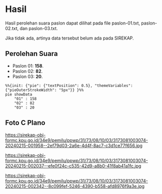 # Hasil

Hasil perolehan suara paslon dapat dilihat pada file paslon-01.txt, paslon-02.txt, dan paslon-03.txt.

Jika tidak ada, artinya data tersebut belum ada pada SIREKAP.

## Perolehan Suara

 * Paslon 01: **158**.
 * Paslon 02: **82**.
 * Paslon 03: **20**.

```mermaid
%%{init: {"pie": {"textPosition": 0.5}, "themeVariables": {"pieOuterStrokeWidth": "5px"}} }%%
pie showData
    "01" : 158
    "02" : 82
    "03" : 20
```
## Foto C Plano

https://sirekap-obj-formc.kpu.go.id/34e9/pemilu/ppwp/31/73/08/10/03/3173081003074-20240215-001958--2ef79d03-2a6e-4d4f-8ac7-c3d1ce77f656.jpg

https://sirekap-obj-formc.kpu.go.id/34e9/pemilu/ppwp/31/73/08/10/03/3173081003074-20240215-002037--efe0f24c-c535-42d9-a8b0-41f8ab41a1fc.jpg

https://sirekap-obj-formc.kpu.go.id/34e9/pemilu/ppwp/31/73/08/10/03/3173081003074-20240215-002342--8c099fef-5246-4390-b558-afd8976f9a3e.jpg
